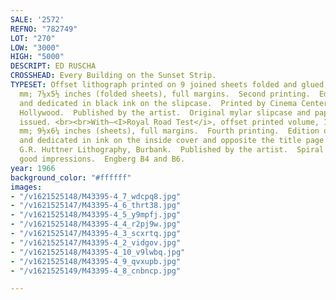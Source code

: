 ```yaml
---
SALE: '2572'
REFNO: "782749"
LOT: "270"
LOW: "3000"
HIGH: "5000"
DESCRIPT: ED RUSCHA
CROSSHEAD: Every Building on the Sunset Strip.
TYPESET: Offset lithograph printed on 9 joined sheets folded and glued, 1966.  180x140
  mm; 7⅛x5½ inches (folded sheets), full margins.  Second printing.  Edition of 5000.  Signed
  and dedicated in black ink on the slipcase.  Printed by Cinema Center Printing Co.,
  Hollywood.  Published by the artist.  Original mylar slipcase and paper strip, as
  issued. <br><br>With—<I>Royal Road Test</i>, offset printed volume, 1967.  241x160
  mm; 9½x6¼ inches (sheets), full margins.  Fourth printing.  Edition of 1500.  Signed
  and dedicated in ink on the inside cover and opposite the title page.  Printed by
  G.R. Huttner Lithography, Burbank.  Published by the artist.  Spiral bound as issued.  Very
  good impressions.  Engberg B4 and B6.
year: 1966
background_color: "#ffffff"
images:
- "/v1621525148/M43395-4_7_wdcpq8.jpg"
- "/v1621525147/M43395-4_6_thrt38.jpg"
- "/v1621525148/M43395-4_5_y9mpfj.jpg"
- "/v1621525148/M43395-4_4_r2pj9w.jpg"
- "/v1621525147/M43395-4_3_scxrtq.jpg"
- "/v1621525147/M43395-4_2_vidgov.jpg"
- "/v1621525148/M43395-4_10_v9lwbq.jpg"
- "/v1621525148/M43395-4_9_qvxupb.jpg"
- "/v1621525149/M43395-4_8_cnbncp.jpg"

---
```

